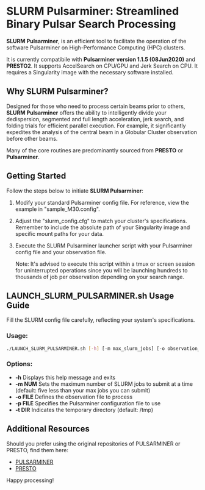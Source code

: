 # **SLURM Pulsarminer: Streamlined Binary Pulsar Search Processing**

**SLURM Pulsarminer**, is an efficient tool to facilitate the operation of the software Pulsarminer on High-Performance Computing (HPC) clusters. 

It is currently compatibile with **Pulsarminer version 1.1.5 (08Jun2020)** and **PRESTO2**. It supports AccelSearch on CPU/GPU and Jerk Search on CPU. It requires a Singularity image with the necessary software installed.

## Why SLURM Pulsarminer?

Designed for those who need to process certain beams prior to others, **SLURM Pulsarminer** offers the ability to intelligently divide your dedispersion, segmented and full length acceleration, jerk search, and folding trials for efficient parallel execution. For example, it significantly expedites the analysis of the central beam in a Globular Cluster observation before other beams.

Many of the core routines are predominantly sourced from **PRESTO** or **Pulsarminer**.

## Getting Started

Follow the steps below to initiate **SLURM Pulsarminer**:

1. Modify your standard Pulsarminer config file. For reference, view the example in "sample_M30.config".

2. Adjust the "slurm_config.cfg" to match your cluster's specifications. Remember to include the absolute path of your Singularity image and specific mount paths for your data.

3. Execute the SLURM Pulsarminer launcher script with your Pulsarminer config file and your observation file. 

   Note: It's advised to execute this script within a tmux or screen session for uninterrupted operations since you will be launching hundreds to thousands of job per observation depending on your search range.

## LAUNCH_SLURM_PULSARMINER.sh Usage Guide

Fill the SLURM config file carefully, reflecting your system's specifications.

### Usage:

```bash
./LAUNCH_SLURM_PULSARMINER.sh [-h] [-m max_slurm_jobs] [-o observation_file] [-p config_file] [-t tmp_directory]
```

### Options:

- **-h**          Displays this help message and exits
- **-m NUM**      Sets the maximum number of SLURM jobs to submit at a time (default: five less than your max jobs you can submit)
- **-o FILE**     Defines the observation file to process
- **-p FILE**     Specifies the Pulsarminer configuration file to use
- **-t DIR**      Indicates the temporary directory (default: /tmp)

## Additional Resources

Should you prefer using the original repositories of PULSARMINER or PRESTO, find them here:

- [PULSARMINER](https://github.com/alex88ridolfi/PULSAR_MINER)
- [PRESTO](https://github.com/scottransom/presto)


Happy processing!
